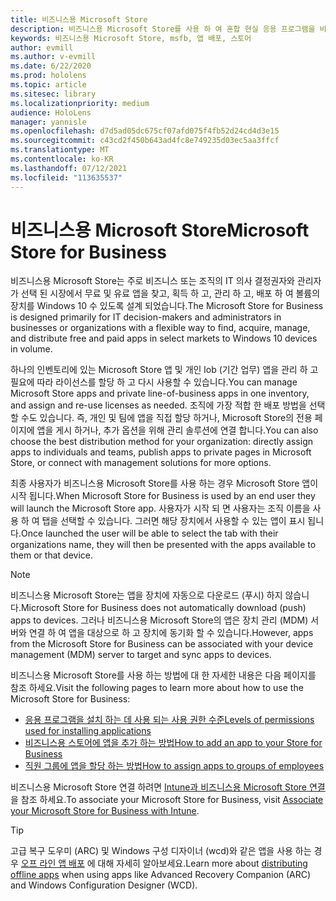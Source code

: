 ```yaml
---
title: 비즈니스용 Microsoft Store
description: 비즈니스용 Microsoft Store를 사용 하 여 혼합 현실 응용 프로그램을 비즈니스에 게시 하는 방법을 알아봅니다.
keywords: 비즈니스용 Microsoft Store, msfb, 앱 배포, 스토어
author: evmill
ms.author: v-evmill
ms.date: 6/22/2020
ms.prod: hololens
ms.topic: article
ms.sitesec: library
ms.localizationpriority: medium
audience: HoloLens
manager: yannisle
ms.openlocfilehash: d7d5ad05dc675cf07afd075f4fb52d24cd4d3e15
ms.sourcegitcommit: c43cd2f450b643ad4fc8e749235d03ec5aa3ffcf
ms.translationtype: MT
ms.contentlocale: ko-KR
ms.lasthandoff: 07/12/2021
ms.locfileid: "113635537"
---
```

# <a name="microsoft-store-for-business"></a><span data-ttu-id="db218-104">비즈니스용 Microsoft Store</span><span class="sxs-lookup"><span data-stu-id="db218-104">Microsoft Store for Business</span></span>

<span data-ttu-id="db218-105">비즈니스용 Microsoft Store는 주로 비즈니스 또는 조직의 IT 의사 결정권자와 관리자가 선택 된 시장에서 무료 및 유료 앱을 찾고, 획득 하 고, 관리 하 고, 배포 하 여 볼륨의 장치를 Windows 10 수 있도록 설계 되었습니다.</span><span class="sxs-lookup"><span data-stu-id="db218-105">The Microsoft Store for Business is designed primarily for IT decision-makers and administrators in businesses or organizations with a flexible way to find, acquire, manage, and distribute free and paid apps in select markets to Windows 10 devices in volume.</span></span> 

<span data-ttu-id="db218-106">하나의 인벤토리에 있는 Microsoft Store 앱 및 개인 lob (기간 업무) 앱을 관리 하 고 필요에 따라 라이선스를 할당 하 고 다시 사용할 수 있습니다.</span><span class="sxs-lookup"><span data-stu-id="db218-106">You can manage Microsoft Store apps and private line-of-business apps in one inventory, and assign and re-use licenses as needed.</span></span> <span data-ttu-id="db218-107">조직에 가장 적합 한 배포 방법을 선택할 수도 있습니다. 즉, 개인 및 팀에 앱을 직접 할당 하거나, Microsoft Store의 전용 페이지에 앱을 게시 하거나, 추가 옵션을 위해 관리 솔루션에 연결 합니다.</span><span class="sxs-lookup"><span data-stu-id="db218-107">You can also choose the best distribution method for your organization: directly assign apps to individuals and teams, publish apps to private pages in Microsoft Store, or connect with management solutions for more options.</span></span>

<span data-ttu-id="db218-108">최종 사용자가 비즈니스용 Microsoft Store를 사용 하는 경우 Microsoft Store 앱이 시작 됩니다.</span><span class="sxs-lookup"><span data-stu-id="db218-108">When Microsoft Store for Business is used by an end user they will launch the Microsoft Store app.</span></span> <span data-ttu-id="db218-109">사용자가 시작 되 면 사용자는 조직 이름을 사용 하 여 탭을 선택할 수 있습니다. 그러면 해당 장치에서 사용할 수 있는 앱이 표시 됩니다.</span><span class="sxs-lookup"><span data-stu-id="db218-109">Once launched the user will be able to select the tab with their organizations name, they will then be presented with the apps available to them or that device.</span></span>

> [!Note] 
> <span data-ttu-id="db218-110">비즈니스용 Microsoft Store는 앱을 장치에 자동으로 다운로드 (푸시) 하지 않습니다.</span><span class="sxs-lookup"><span data-stu-id="db218-110">Microsoft Store for Business does not automatically download (push) apps to devices.</span></span> <span data-ttu-id="db218-111">그러나 비즈니스용 Microsoft Store의 앱은 장치 관리 (MDM) 서버와 연결 하 여 앱을 대상으로 하 고 장치에 동기화 할 수 있습니다.</span><span class="sxs-lookup"><span data-stu-id="db218-111">However, apps from the Microsoft Store for Business can be associated with your device management (MDM) server to target and sync apps to devices.</span></span>

<span data-ttu-id="db218-112">비즈니스용 Microsoft Store를 사용 하는 방법에 대 한 자세한 내용은 다음 페이지를 참조 하세요.</span><span class="sxs-lookup"><span data-stu-id="db218-112">Visit the following pages to learn more about how to use the Microsoft Store for Business:</span></span>

* [<span data-ttu-id="db218-113">응용 프로그램을 설치 하는 데 사용 되는 사용 권한 수준</span><span class="sxs-lookup"><span data-stu-id="db218-113">Levels of permissions used for installing applications</span></span>](/mem/intune/configuration/device-restrictions-windows-holographic#app-store)
* [<span data-ttu-id="db218-114">비즈니스용 스토어에 앱을 추가 하는 방법</span><span class="sxs-lookup"><span data-stu-id="db218-114">How to add an app to your Store for Business</span></span>](/mem/intune/apps/store-apps-windows)
* [<span data-ttu-id="db218-115">직원 그룹에 앱을 할당 하는 방법</span><span class="sxs-lookup"><span data-stu-id="db218-115">How to assign apps to groups of employees</span></span>](/mem/intune/apps/windows-store-for-business)

<span data-ttu-id="db218-116">비즈니스용 Microsoft Store 연결 하려면 [Intune과 비즈니스용 Microsoft Store 연결](/mem/intune/apps/windows-store-for-business#associate-your-microsoft-store-for-business-account-with-intune)을 참조 하세요.</span><span class="sxs-lookup"><span data-stu-id="db218-116">To associate your Microsoft Store for Business, visit [Associate your Microsoft Store for Business with Intune](/mem/intune/apps/windows-store-for-business#associate-your-microsoft-store-for-business-account-with-intune).</span></span>

> [!Tip]
> <span data-ttu-id="db218-117">고급 복구 도우미 (ARC) 및 Windows 구성 디자이너 (wcd)와 같은 앱을 사용 하는 경우 [오프 라인 앱 배포](/microsoft-store/distribute-offline-apps) 에 대해 자세히 알아보세요.</span><span class="sxs-lookup"><span data-stu-id="db218-117">Learn more about [distributing offline apps](/microsoft-store/distribute-offline-apps) when using apps like Advanced Recovery Companion (ARC) and Windows Configuration Designer (WCD).</span></span>
